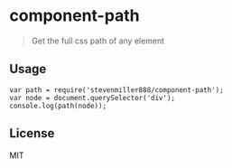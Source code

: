 
# component-path

> Get the full css path of any element

## Usage

```
var path = require('stevenmiller888/component-path');
var node = document.querySelector('div');
console.log(path(node));
```

## License

MIT